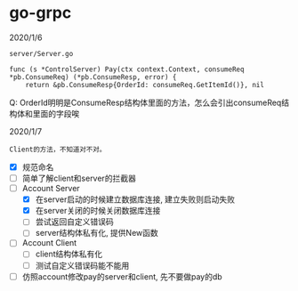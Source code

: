 # go-grpc
2020/1/6
```
server/Server.go

func (s *ControlServer) Pay(ctx context.Context, consumeReq *pb.ConsumeReq) (*pb.ConsumeResp, error) {
	return &pb.ConsumeResp{OrderId: consumeReq.GetItemId()}, nil
 ```
 Q: OrderId明明是ConsumeResp结构体里面的方法，怎么会引出consumeReq结构体和里面的字段唉

2020/1/7
```
Client的方法，不知道对不对。
```

- [x] 规范命名
- [ ] 简单了解client和server的拦截器
- [ ] Account Server
  - [x] 在server启动的时候建立数据库连接, 建立失败则启动失败
  - [x] 在server关闭的时候关闭数据库连接
  - [ ] 尝试返回自定义错误码
  - [ ] server结构体私有化, 提供New函数
- [ ] Account Client
  - [ ] client结构体私有化
  - [ ] 测试自定义错误码能不能用
- [ ] 仿照account修改pay的server和client, 先不要做pay的db
